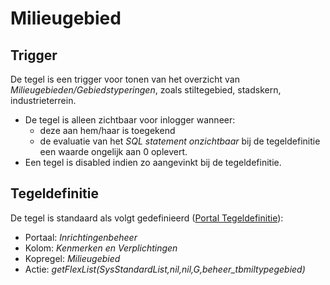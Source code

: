 # Milieugebied

## Trigger

De tegel is een trigger voor tonen van het overzicht van _Milieugebieden/Gebiedstyperingen_, zoals stiltegebied, stadskern, industrieterrein.

- De tegel is alleen zichtbaar voor inlogger wanneer:
  - deze aan hem/haar is toegekend
  - de evaluatie van het _SQL statement onzichtbaar_ bij de tegeldefinitie een waarde ongelijk aan 0 oplevert.
- Een tegel is disabled indien zo aangevinkt bij de tegeldefinitie.

## Tegeldefinitie

De tegel is standaard als volgt gedefinieerd ([Portal Tegeldefinitie](../../../../instellen_inrichten/portaldefinitie/portal_tegel.md)):

- Portaal: _Inrichtingenbeheer_
- Kolom: _Kenmerken en Verplichtingen_
- Kopregel: _Milieugebied_
- Actie: _getFlexList(SysStandardList,nil,nil,G,beheer_tbmiltypegebied)_

